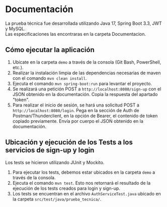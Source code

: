 # Documentación

La prueba técnica fue desarrollada utilizando Java 17, Spring Boot 3.3, JWT y MySQL.  
Las especificaciones las encontraras en la carpeta Documentacion.

## Cómo ejecutar la aplicación

1. Ubícate en la carpeta `demo` a través de la consola (Git Bash, PowerShell, etc.).
2. Realizar la instalación limpia de las dependencias necesarias de maven con el comando `mvn clean install`.
3. Ejecuta el comando `mvn spring-boot:run` para levantar el proyecto.
4. Se realizará una petición POST a `http://localhost:8080/sign-up` con el JSON obtenido en la documentación.
   Copia la respuesta del apartado "token".
5. Para realizar el inicio de sesión, se hará una solicitud POST a `http://localhost:8080/login`.
   Pega en la sección de Auth de Postman/Thunderclient, en la opción de Bearer, el contenido de token copiado previamente.
   Envía por cuerpo el JSON obtenido en la documentación.

## Ubicación y ejecución de los Tests a los servicios de sign-up y login

Los tests se hicieron utilizando JUnit y Mockito.

1. Para ejecutar los tests, debemos estar ubicados en la carpeta `demo` a través de la consola.
2. Ejecuta el comando `mvn test`.
   Esto nos retornará el resultado de la ejecución de los tests creados para login y sign-up.
3. Los tests se encuentran en el archivo `AuthServiceTest.java` ubicado en la carpeta `src/test/java/prueba_tecnica/`.
